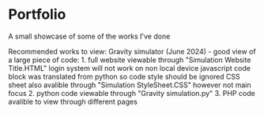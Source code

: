 # Portfolio
A small showcase of some of the works I've done 

Recommended works to view:
  Gravity simulator (June 2024) - good view of a large piece of code:
    1. full website viewable through "Simulation Website Title.HTML"
       login system will not work on non local device 
       javascript code block was translated from python so code style should be ignored
       CSS sheet also avalible through "Simulation StyleSheet.CSS" however not main focus 
    2. python code viewable through "Gravity simulation.py"
    3. PHP code avalible to view through different pages
  
